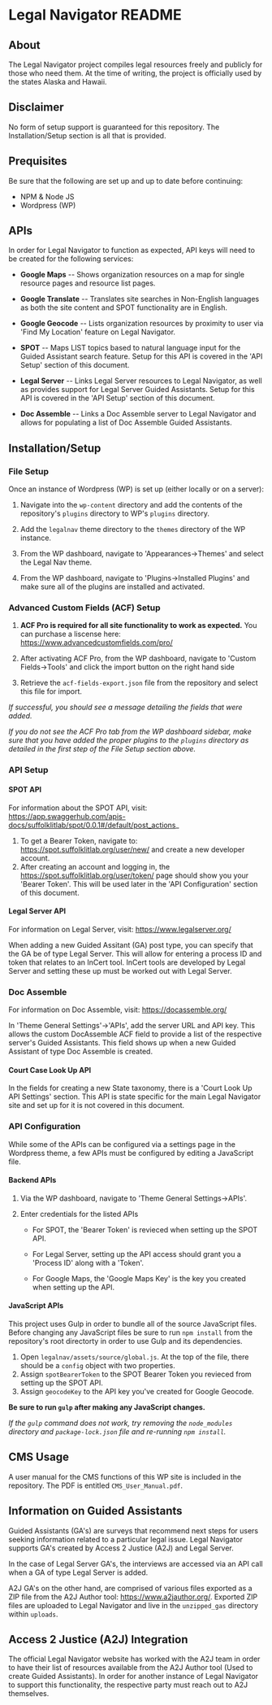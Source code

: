 # Legal Navigator README
## About
The Legal Navigator project compiles legal resources freely and publicly for those who need them. At the time of writing, the project is officially used by the states Alaska and Hawaii.

## Disclaimer
No form of setup support is guaranteed for this repository. The Installation/Setup section is all that is provided.

## Prequisites
Be sure that the following are set up and up to date before continuing:

- NPM & Node JS
- Wordpress (WP)

## APIs
In order for Legal Navigator to function as expected, API keys will need to be created for the following services:

- **Google Maps** -- Shows organization resources on a map for single resource pages and resource list pages.

- **Google Translate** -- Translates site searches in Non-English languages as both the site content and SPOT functionality are in English.

- **Google Geocode** -- Lists organization resources by proximity to user via 'Find My Location' feature on Legal Navigator.

- **SPOT** -- Maps LIST topics based to natural language input for the Guided Assistant search feature. Setup for this API is covered in the 'API Setup' section of this document.

- **Legal Server** -- Links Legal Server resources to Legal Navigator, as well as provides support for Legal Server Guided Assistants. Setup for this API is covered in the 'API Setup' section of this document.

- **Doc Assemble** -- Links a Doc Assemble server to Legal Navigator and allows for populating a list of Doc Assemble Guided Assistants. 

## Installation/Setup
### File Setup
Once an instance of Wordpress (WP) is set up (either locally or on a server):

1. Navigate into the `wp-content` directory and add the contents of the repository's  `plugins` directory to WP's `plugins` directory.

2. Add the `legalnav` theme directory to the `themes` directory of the WP instance.
3. From the WP dashboard, navigate to 'Appearances->Themes' and select the Legal Nav theme.
4. From the WP dashboard, navigate to 'Plugins->Installed Plugins' and make sure all of the plugins are installed and activated.

### Advanced Custom Fields (ACF) Setup

1. **ACF Pro is required for all site functionality to work as expected.** You can purchase a liscense here: https://www.advancedcustomfields.com/pro/

2. After activating ACF Pro, from the WP dashboard, navigate to 'Custom Fields->Tools' and click the import button on the right hand side

3. Retrieve the `acf-fields-export.json` file from the repository and select this file for import.

_If successful, you should see a message detailing the fields that were added._

_If you do not see the ACF Pro tab from the WP dashboard sidebar, make sure that you have added the proper plugins to the `plugins` directory as detailed in the first step of the File Setup section above._

### API Setup

#### SPOT API

For information about the SPOT API, visit: https://app.swaggerhub.com/apis-docs/suffolklitlab/spot/0.0.1#/default/post_actions_

1. To get a Bearer Token, navigate to: https://spot.suffolklitlab.org/user/new/ and create a new developer account.
2. After creating an account and logging in, the https://spot.suffolklitlab.org/user/token/ page should show you your 'Bearer Token'. This will be used later in the 'API Configuration' section of this document.

#### Legal Server API

For information on Legal Server, visit: https://www.legalserver.org/

When adding a new Guided Assitant (GA) post type, you can specify that the GA be of type Legal Server. This will allow for entering a process ID and token that relates to an InCert tool. InCert tools are developed by Legal Server and setting these up must be worked out with Legal Server.

### Doc Assemble

For information on Doc Assemble, visit: https://docassemble.org/

In 'Theme General Settings'->'APIs', add the server URL and API key. This allows the custom DocAssemble ACF field to provide a list of the respective server's Guided Assistants. This field shows up when a new Guided Assistant of type Doc Assemble is created.

#### Court Case Look Up API

In the fields for creating a new State taxonomy, there is a 'Court Look Up API Settings' section. This API is state specific for the main Legal Navigator site and set up for it is not covered in this document.

### API Configuration
While some of the APIs can be configured via a settings page in the Wordpress theme, a few APIs must be configured by editing a JavaScript file.

#### Backend APIs

1. Via the WP dashboard, navigate to 'Theme General Settings->APIs'.

2. Enter credentials for the listed APIs

   - For SPOT, the 'Bearer Token' is revieced when setting up the SPOT API.

   - For Legal Server, setting up the API access should grant you a 'Process ID' along with a 'Token'.

   - For Google Maps, the 'Google Maps Key' is the key you created when setting up the API.

#### JavaScript APIs

This project uses Gulp in order to bundle all of the source JavaScript files. Before changing any JavaScript files be sure to run `npm install` from the repository's root directorty in order to use Gulp and its dependencies.

1. Open `legalnav/assets/source/global.js`. At the top of the file, there should be a `config` object with two properties.
2. Assign `spotBearerToken` to the SPOT Bearer Token you revieced from setting up the SPOT API.
3. Assign `geocodeKey` to the API key you've created for Google Geocode.

**Be sure to run `gulp` after making any JavaScript changes.**

*If the `gulp` command does not work, try removing the `node_modules` directory and `package-lock.json` file and re-running `npm install`.*

## CMS Usage

A user manual for the CMS functions of this WP site is included in the repository. The PDF is entitled `CMS_User_Manual.pdf`.

## Information on Guided Assistants
Guided Assistants (GA's) are surveys that recommend next steps for users seeking information related to a particular legal issue. Legal Navigator supports GA's created by Access 2 Justice (A2J) and Legal Server.

In the case of Legal Server GA's, the interviews are accessed via an API call when a GA of type Legal Server is added.

A2J GA's on the other hand, are comprised of various files exported as a ZIP file from the A2J Author tool: https://www.a2jauthor.org/. Exported ZIP files are uploaded to Legal Navigator and live in the `unzipped_gas` directory within `uploads`.

## Access 2 Justice (A2J) Integration
The official Legal Navigator website has worked with the A2J team in order to have their list of resources available from the A2J Author tool (Used to create Guided Assistants). In order for another instance of Legal Navigator to support this functionality, the respective party must reach out to A2J themselves.
